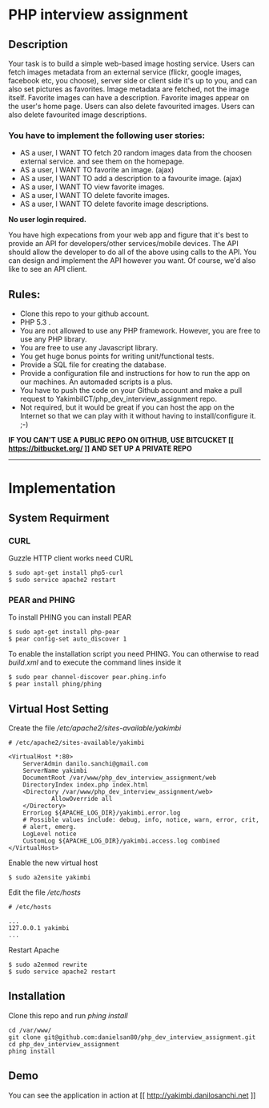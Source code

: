 # PHP interview assignment

## Description

Your task is to build a simple web-based image hosting service.
Users can fetch images metadata from an external service (flickr, google images, facebook etc, you choose),
server side or client side it's up to you, and can also set pictures as favorites.
Image metadata are fetched, not the image itself.
Favorite images can have a description.
Favorite images appear on the user's home page.
Users can also delete favourited images.
Users can also delete favourited image descriptions.

### You have to implement the following user stories:

* AS a user, I WANT TO fetch 20 random images data from the choosen external service.
  and see them on the homepage.
* AS a user, I WANT TO favorite an image. (ajax)
* AS a user, I WANT TO add a description to a favourite image. (ajax)
* AS a user, I WANT TO view favorite images.
* AS a user, I WANT TO delete favorite images.
* AS a user, I WANT TO delete favorite image descriptions.

**No user login required.**

You have high expecations from your web app and figure that it's best to provide an API for
developers/other services/mobile devices.
The API should allow the developer to do all of the above using calls to the API. You
can design and implement the API however you want. Of course, we'd also like to see an API client.


## Rules:

* Clone this repo to your github account.
* PHP 5.3 .
* You are not allowed to use any PHP framework. However, you are free to use any PHP library.
* You are free to use any Javascript library.
* You get huge bonus points for writing unit/functional tests.
* Provide a SQL file for creating the database.
* Provide a configuration file and instructions for how to run the app on our machines. An automaded scripts is a plus.
* You have to push the code on your Github account and make a pull request to YakimbiICT/php_dev_interview_assignment repo.
* Not required, but it would be great if you can host the app on the Internet so that we can play
  with it without having to install/configure it. ;-) 

**IF YOU CAN'T USE A PUBLIC REPO ON GITHUB, USE BITCUCKET [[ https://bitbucket.org/ ]] AND SET UP A PRIVATE REPO**

---

# Implementation

## System Requirment

### CURL
Guzzle HTTP client works need CURL
```shell
$ sudo apt-get install php5-curl
$ sudo service apache2 restart
```

### PEAR and PHING
To install PHING you can install PEAR
```shell
$ sudo apt-get install php-pear
$ pear config-set auto_discover 1
```

To enable the installation script you need PHING.
You can otherwise to read *build.xml* and to execute the command lines inside it

```shell
$ sudo pear channel-discover pear.phing.info
$ pear install phing/phing
```

## Virtual Host Setting
Create the file _/etc/apache2/sites-available/yakimbi_
```text
# /etc/apache2/sites-available/yakimbi

<VirtualHost *:80>
    ServerAdmin danilo.sanchi@gmail.com
    ServerName yakimbi
    DocumentRoot /var/www/php_dev_interview_assignment/web
    DirectoryIndex index.php index.html
    <Directory /var/www/php_dev_interview_assignment/web>
            AllowOverride all
    </Directory>
    ErrorLog ${APACHE_LOG_DIR}/yakimbi.error.log
    # Possible values include: debug, info, notice, warn, error, crit,
    # alert, emerg.
    LogLevel notice
    CustomLog ${APACHE_LOG_DIR}/yakimbi.access.log combined
</VirtualHost>
```
Enable the new virtual host
```shell
$ sudo a2ensite yakimbi
```
Edit the file _/etc/hosts_
```text
# /etc/hosts

...
127.0.0.1 yakimbi
...
```

Restart Apache
```shell
$ sudo a2enmod rewrite
$ sudo service apache2 restart
```

## Installation
Clone this repo and run _phing install_
```shell
cd /var/www/
git clone git@github.com:danielsan80/php_dev_interview_assignment.git
cd php_dev_interview_assignment
phing install
```

## Demo

You can see the application in action at [[ http://yakimbi.danilosanchi.net ]]